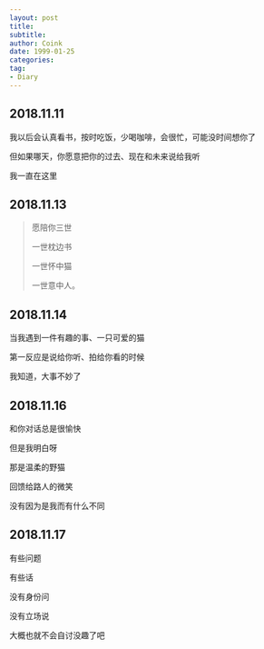 ```yaml
---
layout: post
title:  
subtitle: 
author: Coink
date: 1999-01-25
categories:
tag:
- Diary
---
```




## 2018.11.11

我以后会认真看书，按时吃饭，少喝咖啡，会很忙，可能没时间想你了

但如果哪天，你愿意把你的过去、现在和未来说给我听

我一直在这里



## 2018.11.13

> 愿陪你三世
>
> 一世枕边书
>
> 一世怀中猫
>
> 一世意中人。



## 2018.11.14

当我遇到一件有趣的事、一只可爱的猫

第一反应是说给你听、拍给你看的时候

我知道，大事不妙了



## 2018.11.16

和你对话总是很愉快

但是我明白呀

那是温柔的野猫

回馈给路人的微笑

没有因为是我而有什么不同



## 2018.11.17

有些问题

有些话

没有身份问

没有立场说

大概也就不会自讨没趣了吧

